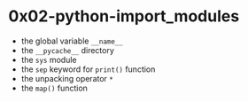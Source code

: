 # 0x02-python-import_modules

* the global variable `__name__`
* the `__pycache__` directory
* the `sys` module
* the `sep` keyword for `print()` function
* the unpacking operator `*`
* the `map()` function